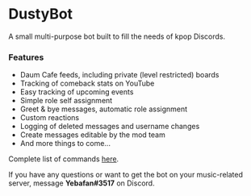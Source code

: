 # DustyBot

A small multi-purpose bot built to fill the needs of kpop Discords.

### Features
- Daum Cafe feeds, including private (level restricted) boards
- Tracking of comeback stats on YouTube
- Easy tracking of upcoming events
- Simple role self assignment
- Greet & bye messages, automatic role assignment
- Custom reactions
- Logging of deleted messages and username changes
- Create messages editable by the mod team
- And more things to come...

Complete list of commands [here](https://github.com/yebafan/DustyBot/wiki/Commands).

If you have any questions or want to get the bot on your music-related server, message **Yebafan#3517** on Discord.
